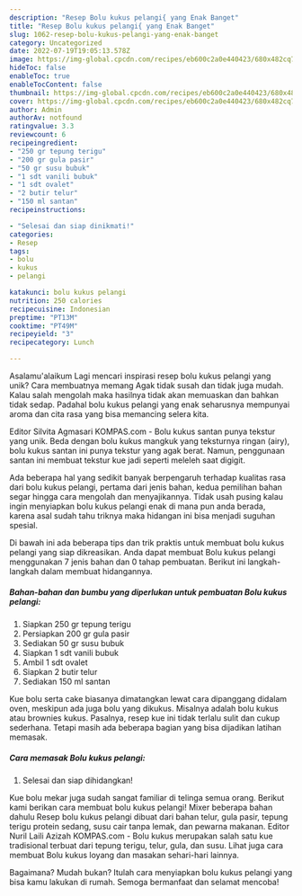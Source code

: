 ```yaml
---
description: "Resep Bolu kukus pelangi{ yang Enak Banget"
title: "Resep Bolu kukus pelangi{ yang Enak Banget"
slug: 1062-resep-bolu-kukus-pelangi-yang-enak-banget
category: Uncategorized
date: 2022-07-19T19:05:13.578Z
image: https://img-global.cpcdn.com/recipes/eb600c2a0e440423/680x482cq70/bolu-kukus-pelangi-foto-resep-utama.jpg
hideToc: false
enableToc: true
enableTocContent: false
thumbnail: https://img-global.cpcdn.com/recipes/eb600c2a0e440423/680x482cq70/bolu-kukus-pelangi-foto-resep-utama.jpg
cover: https://img-global.cpcdn.com/recipes/eb600c2a0e440423/680x482cq70/bolu-kukus-pelangi-foto-resep-utama.jpg
author: Admin
authorAv: notfound
ratingvalue: 3.3
reviewcount: 6
recipeingredient:
- "250 gr tepung terigu"
- "200 gr gula pasir"
- "50 gr susu bubuk"
- "1 sdt vanili bubuk"
- "1 sdt ovalet"
- "2 butir telur"
- "150 ml santan"
recipeinstructions:

- "Selesai dan siap dinikmati!"
categories:
- Resep
tags:
- bolu
- kukus
- pelangi

katakunci: bolu kukus pelangi 
nutrition: 250 calories
recipecuisine: Indonesian
preptime: "PT13M"
cooktime: "PT49M"
recipeyield: "3"
recipecategory: Lunch

---
```



Asalamu'alaikum Lagi mencari inspirasi resep bolu kukus pelangi yang unik? Cara membuatnya memang Agak tidak susah dan tidak juga mudah. Kalau salah mengolah maka hasilnya tidak akan memuaskan dan bahkan tidak sedap. Padahal bolu kukus pelangi yang enak seharusnya mempunyai aroma dan cita rasa yang bisa memancing selera kita.


Editor Silvita Agmasari KOMPAS.com - Bolu kukus santan punya tekstur yang unik. Beda dengan bolu kukus mangkuk yang teksturnya ringan (airy), bolu kukus santan ini punya tekstur yang agak berat. Namun, penggunaan santan ini membuat tekstur kue jadi seperti meleleh saat digigit.

Ada beberapa hal yang sedikit banyak berpengaruh terhadap kualitas rasa dari bolu kukus pelangi, pertama dari jenis bahan, kedua pemilihan bahan segar hingga cara mengolah dan menyajikannya. Tidak usah pusing kalau ingin menyiapkan bolu kukus pelangi enak di mana pun anda berada, karena asal sudah tahu triknya maka hidangan ini bisa menjadi suguhan spesial.


Di bawah ini ada beberapa tips dan trik praktis untuk membuat bolu kukus pelangi yang siap dikreasikan. Anda dapat membuat Bolu kukus pelangi menggunakan 7 jenis bahan dan 0 tahap pembuatan. Berikut ini langkah-langkah dalam membuat hidangannya.

<!--inarticleads1-->

##### Bahan-bahan dan bumbu yang diperlukan untuk pembuatan Bolu kukus pelangi:

1. Siapkan 250 gr tepung terigu
1. Persiapkan 200 gr gula pasir
1. Sediakan 50 gr susu bubuk
1. Siapkan 1 sdt vanili bubuk
1. Ambil 1 sdt ovalet
1. Siapkan 2 butir telur
1. Sediakan 150 ml santan


Kue bolu serta cake biasanya dimatangkan lewat cara dipanggang didalam oven, meskipun ada juga bolu yang dikukus. Misalnya adalah bolu kukus atau brownies kukus. Pasalnya, resep kue ini tidak terlalu sulit dan cukup sederhana. Tetapi masih ada beberapa bagian yang bisa dijadikan latihan memasak. 

<!--inarticleads2-->

##### Cara memasak Bolu kukus pelangi:


1. Selesai dan siap dihidangkan!

Kue bolu mekar juga sudah sangat familiar di telinga semua orang. Berikut kami berikan cara membuat bolu kukus pelangi! Mixer beberapa bahan dahulu Resep bolu kukus pelangi dibuat dari bahan telur, gula pasir, tepung terigu protein sedang, susu cair tanpa lemak, dan pewarna makanan. Editor Nuril Laili Azizah KOMPAS.com - Bolu kukus merupakan salah satu kue tradisional terbuat dari tepung terigu, telur, gula, dan susu. Lihat juga cara membuat Bolu kukus loyang dan masakan sehari-hari lainnya. 

Bagaimana? Mudah bukan? Itulah cara menyiapkan bolu kukus pelangi yang bisa kamu lakukan di rumah. Semoga bermanfaat dan selamat mencoba!
